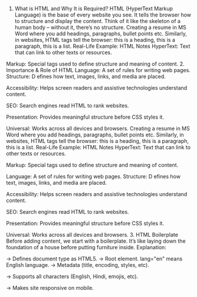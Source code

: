 <!--*** ==================================================  HTML Notes   ============================================================== ***-->


1. What is HTML and Why It is Required?
HTML (HyperText Markup Language) is the base of every website
you see. It tells the browser how to structure and display the content.
Think of it like the skeleton of a human body – without it, there’s no
structure.
 Creating a resume in MS Word where you add headings,
paragraphs, bullet points etc. Similarly, in websites, HTML tags tell
the browser: this is a heading, this is a paragraph, this is a list.
 Real-Life Example:
HTML Notes
HyperText: Text that can link to other texts or resources.

Markup: Special tags used to define structure and meaning of content.
2. Importance & Role of HTML
Language: A set of rules for writing web pages.
Structure: D efines how text, images, links, and media are placed.

Accessibility: Helps screen readers and assistive technologies understand
content.

SEO: Search engines read HTML to rank websites.

Presentation: Provides meaningful structure before CSS styles it.

Universal: Works across all devices and browsers.
 Creating a resume in MS Word where you add headings,
paragraphs, bullet points etc. Similarly, in websites, HTML tags tell
the browser: this is a heading, this is a paragraph, this is a list.
 Real-Life Example:
HTML Notes
HyperText: Text that can link to other texts or resources.

Markup: Special tags used to define structure and meaning of content.

Language: A set of rules for writing web pages.
Structure: D efines how text, images, links, and media are placed.

Accessibility: Helps screen readers and assistive technologies understand
content.

SEO: Search engines read HTML to rank websites.

Presentation: Provides meaningful structure before CSS styles it.

Universal: Works across all devices and browsers.
3. HTML Boilerplate
Before adding content, we start with a boilerplate. It’s like laying
down the foundation of a house before putting furniture inside.
Explanation:
<!DOCTYPE html> → Defines document type as HTML5.

<html lang="en"> → Root element. lang="en" means English language.

<head> → Metadata (title, encoding, styles, etc).

<meta charset="UTF-8"> → Supports all characters (English, Hindi, emojis,
etc).

<meta name="viewport"> → Makes site responsive on mobile.

<title> → Title shown on browser tab.

<body> → Everything visible on the webpage.
 Real-Life Example:
head is like the admin details of a building, and body is where
people actually live.
4. HTML Tags You Learned
4.1 Headings (h1 to h6)
4.2 Paragraph (p)
 Newspaper analogy:
Front-page headline = <h1>. Smaller news titles = <h2> or <h3>.
 Like writing a paragraph in your notebook.

 4.3 Bold (b)
 <P>Hello guys, I am <b>Arafat</b> from Sheryians</P>
4.4 Italic (i)
<P>Hello guys, I am <i>Arafat</i> from Sheryians</P>
4.5 Underline (u)
<P>Hello guys, I am <u>Arafat</u> from Sheryians</P>

4.6 Superscript (sup)
<p>2 <sup>2</sup> = 4 </p>
4.7 Subscript (sub)
<p>H<sub>2</sub>0</p>
4.8 Lorem (Dummy Text)
<p>Lorem ipsum dolor sit, amet consectetur adipisicing elit. Officia nostrum perspiciatis explicabo error, aperiam accusantium tempora id quia optio, exercitationem nam sint similique quibusdam iure dolor repellat ad molestias ullam.</p>
 Used when actual content is not ready.

 4.9 Ordered List (ol, li)
 <ol>
    <li>Coffee</li>
    <li>Tea</li>
    <li>Milk</li>
  </ol>
4.10 Unordered List (ul, li)
<ul>
    <li>Coffee</li>
    <li>Tea</li>
    <li>Milk</li>
</ul>
 Recipe steps or instructions.
 Grocery list.

 4.11 Anchor Tag (a, href, target)
<a href="https://sheryians.com/">She</a>
4.12 Comments (<!-- -->)
<!-- It is a comment  -->
4.13 Image Tag (img)
<img src="mountain.jpg" alt="mountain">

src → path of image.

alt → alternative text (important for SEO & accessibility).
<br> → Line break (new line).

<hr> → Horizontal line divider.
<img>

<br>

<hr>
 Like adding your photo to your resume.
>
 Like adding your photo to your resume.
4

5. Quick Summary Table
Tag
<h1> to <h6>
<p>
<b>, <i>, <u>
<sup>, <sub>
<ol>, <ul>, <li>
<a>
<img>
<br>, <hr>
<!-- -->
Headings
Paragraph
Formatting
Superscript & Subscript
Lists
Links
Image
Break & Line
Comment
<ul><li>Item</li></ul>
<a href="#">Link</a>
<img src="pic.png">
<br>, <hr>
<!-- Note -->
<h1>Title</h1>
<p>Hello</p>

